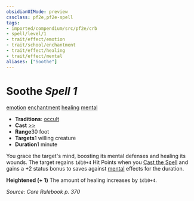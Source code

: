 ```yaml
---
obsidianUIMode: preview
cssclass: pf2e,pf2e-spell
tags:
- imported/compendium/src/pf2e/crb
- spell/level/1
- trait/effect/emotion
- trait/school/enchantment
- trait/effect/healing
- trait/effect/mental
aliases: ["Soothe"]
---
```

# Soothe *Spell 1*   
[emotion](emotion.md)  [enchantment](enchantment.md)  [healing](healing.md)  [mental](mental.md)  

- **Traditions**: [occult](occult.md)
- **Cast** [>>](chapter-9-playing-the-game.md#Actions "Two-Action") 
- **Range**30 foot
- **Targets**1 willing creature
- **Duration**1 minute

You grace the target's mind, boosting its mental defenses and healing its wounds. The target regains `1d10+4` Hit Points when you [Cast the Spell](cast-a-spell.md) and gains a +2 status bonus to saves against [mental](mental.md) effects for the duration.

**Heightened (+ 1)** The amount of healing increases by `1d10+4`.

*Source: Core Rulebook p. 370*